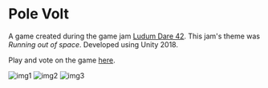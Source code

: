 # Pole Volt
A game created during the game jam [Ludum Dare 42](https://ldjam.com/). This jam's theme was *Running out of space*. Developed using Unity 2018. 

Play and vote on the game [here](https://ldjam.com/events/ludum-dare/42/pole-volt). 

![img1](https://static.jam.vg/raw/480/2/z/194f2.png)
![img2](https://static.jam.vg/raw/480/2/z/194fb.png)
![img3](https://static.jam.vg/raw/480/2/z/19489.png)
